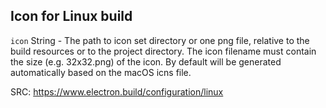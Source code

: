 
Icon for Linux build
-----------

`icon` String - 
The path to icon set directory or one png file, relative to the build resources or to the project
 directory. The icon filename must contain the size (e.g. 32x32.png) of the icon. 
 By default will be generated automatically based on the macOS icns file.

SRC: https://www.electron.build/configuration/linux
